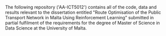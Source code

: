 The following repository ('AA-ICT5012') contains all of the code, data and results relevant to the dissertation entitled "Route Optimisation of the Public Transport Network in Malta Using Reinforcement Learning" submitted in partial fulfilment of the requirements for the degree of Master of Science in Data Science at the University of Malta.
